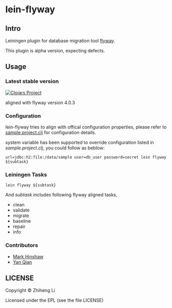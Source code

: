# lein-flyway

## Intro

Leiningen plugin for database migration tool [flyway](http://flywaydb.org/).

This plugin is alpha version, expecting defects.

## Usage

### Latest stable version

[![Clojars Project](http://clojars.org/com.github.metaphor/lein-flyway/latest-version.svg)](http://clojars.org/com.github.metaphor/lein-flyway)

aligned with flyway version 4.0.3

### Configuration
lein-flyway tries to align with offical configuration properties, please refer to [sample.project.clj](https://github.com/metaphor/lein-flyway/blob/master/sample.project.clj) for configuration details.

system variable has been supported to override configuration listed in *sample.project.clj*, you could follow as beblow:

```
url=jdbc:h2:file:/data/sample user=db_user password=secret lein flyway ${subtask}
```

### Leiningen Tasks


```shell
lein flyway ${subtask}
```
And *subtask* includes following flyway aligned tasks,

* clean
* validate
* migrate
* baseline
* repair
* info

### Contributors

* [Mark Hinshaw](https://github.com/mahinshaw)
* [Yan Qian](https://github.com/qianyan)

## LICENSE

Copyright © Zhiheng Li

Licensed under the EPL (see the file LICENSE)
